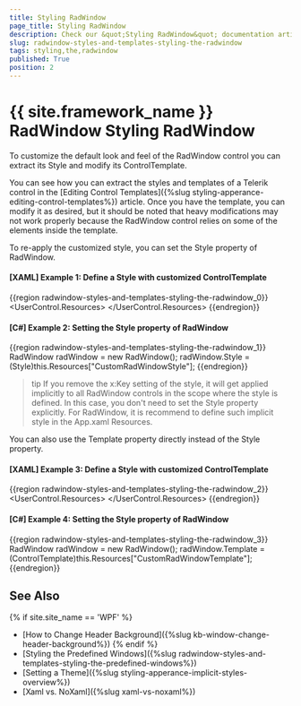 ```yaml
---
title: Styling RadWindow
page_title: Styling RadWindow
description: Check our &quot;Styling RadWindow&quot; documentation article for the RadWindow {{ site.framework_name }} control.
slug: radwindow-styles-and-templates-styling-the-radwindow
tags: styling,the,radwindow
published: True
position: 2
---
```


# {{ site.framework_name }} RadWindow Styling RadWindow

To customize the default look and feel of the RadWindow control you can extract its Style and modify its ControlTemplate. 

You can see how you can extract the styles and templates of a Telerik control in the [Editing Control Templates]({%slug styling-apperance-editing-control-templates%}) article. Once you have the template, you can modify it as desired, but it should be noted that heavy modifications may not work properly because the RadWindow control relies on some of the elements inside the template.

To re-apply the customized style, you can set the Style property of RadWindow.

#### __[XAML] Example 1: Define a Style with customized ControlTemplate__ 
{{region radwindow-styles-and-templates-styling-the-radwindow_0}}
	<UserControl.Resources>
		<!-- If you use NoXaml dlls and implicit styles theming, please set the following property on the Style object: BasedOn="{StaticResource RadWindowStyle}" -->
		<Style x:Key="CustomRadWindowStyle" TargetType="telerik:RadWindow">	
			<Setter Property="Template">
				<Setter.Value>
					<ControlTemplate TargetType="telerik:RadWindow">
						<!-- customized template here -->
					</ControlTemplate>
				</Setter.Value>
			</Setter>			
		</Style>
	</UserControl.Resources>
{{endregion}}

#### __[C#] Example 2: Setting the Style property of RadWindow__ 
{{region radwindow-styles-and-templates-styling-the-radwindow_1}}
	RadWindow radWindow = new RadWindow();
	radWindow.Style = (Style)this.Resources["CustomRadWindowStyle"];
{{endregion}}

>tip If you remove the x:Key setting of the style, it will get applied implicitly to all RadWindow controls in the scope where the style is defined. In this case, you don't need to set the Style property explicitly. For RadWindow, it is recommend to define such implicit style in the App.xaml Resources.

You can also use the Template property directly instead of the Style property.

#### __[XAML] Example 3: Define a Style with customized ControlTemplate__ 
{{region radwindow-styles-and-templates-styling-the-radwindow_2}}
	<UserControl.Resources>	
		<ControlTemplate x:Key="CustomRadWindowTemplate" TargetType="telerik:RadWindow">
			<!-- customized template here -->
		</ControlTemplate>
	</UserControl.Resources>
{{endregion}}

#### __[C#] Example 4: Setting the Style property of RadWindow__ 
{{region radwindow-styles-and-templates-styling-the-radwindow_3}}
	RadWindow radWindow = new RadWindow();
	radWindow.Template = (ControlTemplate)this.Resources["CustomRadWindowTemplate"];
{{endregion}}

## See Also  

{% if site.site_name == 'WPF' %}
 * [How to Change Header Background]({%slug kb-window-change-header-background%})
{% endif %} 
 * [Styling the Predefined Windows]({%slug radwindow-styles-and-templates-styling-the-predefined-windows%})
 * [Setting a Theme]({%slug styling-apperance-implicit-styles-overview%})
 * [Xaml vs. NoXaml]({%slug xaml-vs-noxaml%})